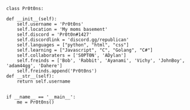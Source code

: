 

    class Pr0t0ns:
    
    def __init__(self):
        self.username = 'Pr0t0ns'
        self.location = 'My moms basement'
        self.discord = 'Pr0t0n#1427'
        self.discordlink = 'discord.gg/republican'
        self.languages = ["python", "html", "css"]
        self.learning = ["Javascript", "C", "Golang", "C#"]
        self.collaboraters = ['S0PT0N', 'ADylan']
        self.freinds = ['Bob', 'Rabbit', 'Ayanami', 'Vichy', 'JohnBoy', 'adam44gg', 'Dahere']
        self.freinds.append('Pr0t0ns')
    def __str__(self):
        return self.username


    if __name__ == '__main__':
        me = Pr0t0ns()
